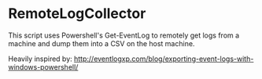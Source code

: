 # RemoteLogCollector
This script uses Powershell's Get-EventLog to remotely get logs from a machine and dump them into a CSV on the host machine.

Heavily inspired by:
http://eventlogxp.com/blog/exporting-event-logs-with-windows-powershell/
